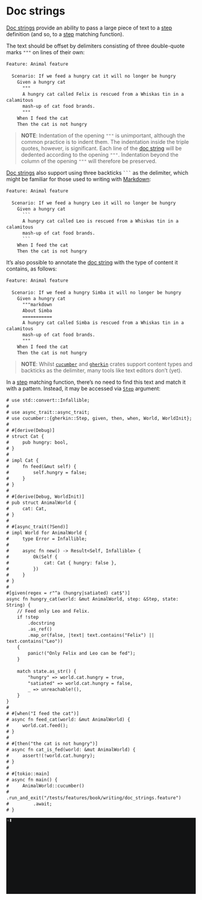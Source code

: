 Doc strings
===========

[Doc strings][doc] provide an ability to pass a large piece of text to a [step] definition (and so, to a [step] matching function).

The text should be offset by delimiters consisting of three double-quote marks `"""` on lines of their own:
```gherkin
Feature: Animal feature
    
  Scenario: If we feed a hungry cat it will no longer be hungry
    Given a hungry cat
      """
      A hungry cat called Felix is rescued from a Whiskas tin in a calamitous 
      mash-up of cat food brands.
      """
    When I feed the cat
    Then the cat is not hungry
```

> __NOTE__: Indentation of the opening `"""` is unimportant, although the common practice is to indent them. The indentation inside the triple quotes, however, is significant. Each line of the [doc string][doc] will be dedented according to the opening `"""`. Indentation beyond the column of the opening `"""` will therefore be preserved.

[Doc strings][doc] also support using three backticks ` ``` ` as the delimiter, which might be familiar for those used to writing with [Markdown]:
```gherkin
Feature: Animal feature
    
  Scenario: If we feed a hungry Leo it will no longer be hungry
    Given a hungry cat
      ```
      A hungry cat called Leo is rescued from a Whiskas tin in a calamitous
      mash-up of cat food brands.
      ```
    When I feed the cat
    Then the cat is not hungry
```

It’s also possible to annotate the [doc string][doc] with the type of content it contains, as follows:
```gherkin
Feature: Animal feature
    
  Scenario: If we feed a hungry Simba it will no longer be hungry
    Given a hungry cat
      """markdown
      About Simba
      ===========
      A hungry cat called Simba is rescued from a Whiskas tin in a calamitous
      mash-up of cat food brands.
      """
    When I feed the cat
    Then the cat is not hungry
```

> __NOTE__: Whilst [`cucumber`] and [`gherkin`] crates support content types and backticks as the delimiter, many tools like text editors don’t (yet).

In a [step] matching function, there’s no need to find this text and match it with a pattern. Instead, it may be accessed via [`Step`] argument:
```rust,should_panic
# use std::convert::Infallible;
#
# use async_trait::async_trait;
# use cucumber::{gherkin::Step, given, then, when, World, WorldInit};
#
# #[derive(Debug)]
# struct Cat {
#     pub hungry: bool,
# }
#
# impl Cat {
#     fn feed(&mut self) {
#         self.hungry = false;
#     }
# }
#
# #[derive(Debug, WorldInit)]
# pub struct AnimalWorld {
#     cat: Cat,
# }
#
# #[async_trait(?Send)]
# impl World for AnimalWorld {
#     type Error = Infallible;
# 
#     async fn new() -> Result<Self, Infallible> {
#         Ok(Self {
#             cat: Cat { hungry: false },
#         })
#     }
# }
#
#[given(regex = r"^a (hungry|satiated) cat$")]
async fn hungry_cat(world: &mut AnimalWorld, step: &Step, state: String) {
    // Feed only Leo and Felix.
    if !step
        .docstring
        .as_ref()
        .map_or(false, |text| text.contains("Felix") || text.contains("Leo"))
    {
        panic!("Only Felix and Leo can be fed");
    }

    match state.as_str() {
        "hungry" => world.cat.hungry = true,
        "satiated" => world.cat.hungry = false,
        _ => unreachable!(),
    }
}
#
# #[when("I feed the cat")]
# async fn feed_cat(world: &mut AnimalWorld) {
#     world.cat.feed();
# }
#
# #[then("the cat is not hungry")]
# async fn cat_is_fed(world: &mut AnimalWorld) {
#     assert!(!world.cat.hungry);
# }
#
# #[tokio::main]
# async fn main() {
#     AnimalWorld::cucumber()
#         .run_and_exit("/tests/features/book/writing/doc_strings.feature")
#         .await;
# }
```
![record](../rec/writing_doc_strings.gif)




[`cucumber`]: https://docs.rs/cucumber
[`gherkin`]: https://docs.rs/gherkin 
[`Step`]: https://docs.rs/gherkin/*/gherkin/struct.Step.html
[doc]: https://cucumber.io/docs/gherkin/reference#doc-strings
[Markdown]: https://en.wikipedia.org/wiki/Markdown
[step]: https://cucumber.io/docs/gherkin/reference#steps
